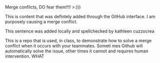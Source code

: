 Merge conflicts, DO fear them!!!! >:)))

This is content that was defintely added through the GitHub interface. I am purposely causing a merge conflict.

This sentence was added locally and spellchecked by kathleen cuzzocrea

This is a repo that is used, in class, to demonstrate how to solve a merge conflict when it occurs with your teammates. Someti           mes Github will automatically solve the issue, other times it cannot and requires human intervention. WHAT
